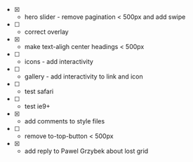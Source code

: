 - [x] - hero slider - remove pagination < 500px and add swipe
- [ ] - correct overlay
- [x] - make text-aligh center headings < 500px
- [ ] - icons - add interactivity
- [ ] - gallery - add interactivity to link and icon
- [ ] - test safari
- [ ] - test ie9+
- [x] - add comments to style files
- [ ] - remove to-top-button < 500px

- [x] - add reply to Pawel Grzybek about lost grid
